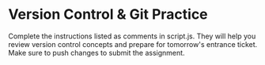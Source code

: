 # Version Control & Git Practice
Complete the instructions listed as comments in script.js. They will help you review version control concepts and prepare for tomorrow's entrance ticket.
Make sure to push changes to submit the assignment.

